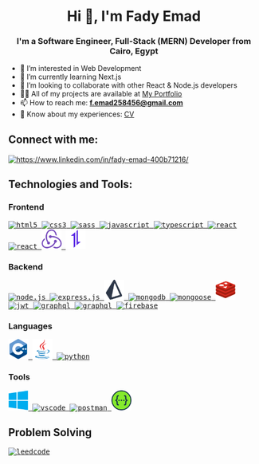 <h1 align="center">Hi 👋, I'm Fady Emad</h1>
<h3 align="center">I'm a Software Engineer, Full-Stack (MERN) Developer from Cairo, Egypt</h3>

- 👀 I’m interested in Web Development
- 🌱 I’m currently learning Next.js
- 💞️ I’m looking to collaborate with other React & Node.js developers
- 👨‍💻 All of my projects are available at [My Portfolio](https://fady-emad-portfolio.web.app/)
- 📫 How to reach me: **f.emad258456@gmail.com**
- 📄 Know about my experiences: [CV](https://drive.google.com/file/d/1SoioVF6J6f_ujyBYppWBJdcu22-1V8e-/view?usp=drive_link)

## Connect with me:

<p align="left">
  <a href="https://www.linkedin.com/in/fady-emad-400b71216/" target="blank" title="Fady Emad LinkedIn">
    <img align="center" src="https://raw.githubusercontent.com/rahuldkjain/github-profile-readme-generator/master/src/images/icons/Social/linked-in-alt.svg" alt="https://www.linkedin.com/in/fady-emad-400b71216/" height="30" width="40" />
  </a>
</p>

## Technologies and Tools:

### Frontend

<div align="left"> 
  <kbd title="HTML5">
    <a href="https://www.w3.org/html/" target="_blank" rel="noreferrer"> 
      <img src="https://www.vectorlogo.zone/logos/w3_html5/w3_html5-icon.svg" alt="html5" width="40" height="40"/>
    </a>
  </kbd>
  
  <kbd title="CSS3">
    <a href="https://www.w3schools.com/css/" target="_blank" rel="noreferrer"> 
      <img src="https://www.vectorlogo.zone/logos/w3_css/w3_css-icon.svg" alt="css3" width="40" height="40"/> 
    </a>
  </kbd>
  
  <kbd title="SASS">
    <a href="https://sass-lang.com" target="_blank" rel="noreferrer"> 
      <img src="https://www.vectorlogo.zone/logos/sass-lang/sass-lang-icon.svg" alt="sass" width="40" height="40"/> 
    </a>  
  </kbd>
  
  <kbd title="JavaScript">
    <a href="https://developer.mozilla.org/en-US/docs/Web/JavaScript" target="_blank" rel="noreferrer"> 
      <img src="https://www.vectorlogo.zone/logos/javascript/javascript-icon.svg" alt="javascript" width="40" height="40"/> 
    </a>
  </kbd>
  
  <kbd title="TypeScript">
    <a href="https://www.typescriptlang.org/" target="_blank" rel="noreferrer"> 
      <img src="https://www.vectorlogo.zone/logos/typescriptlang/typescriptlang-icon.svg" alt="typescript" width="40" height="40"/> 
    </a>
  </kbd>
  
  <kbd title="React.js">
    <a href="https://reactjs.org/" target="_blank" rel="noreferrer"> 
      <img src="https://www.vectorlogo.zone/logos/reactjs/reactjs-icon.svg" alt="react" width="40" height="40"/> 
    </a> 
  </kbd>
  
  <kbd title="React Router">
    <a href="https://reactrouter.com" target="_blank" rel="noreferrer"> 
      <img src="https://github.com/get-icon/geticon/blob/master/icons/react-router.svg" alt="react" width="40" height="40"/> 
    </a> 
  </kbd>
  
  <kbd title="Redux">
    <a href="https://redux.js.org" target="_blank" rel="noreferrer"> 
      <img src="https://raw.githubusercontent.com/devicons/devicon/master/icons/redux/redux-original.svg" alt="redux" width="40" height="40"/> 
    </a> 
  </kbd>
  
  <kbd title="Axios">
    <a href="https://axios-http.com" target="_blank" rel="noreferrer"> 
      <img src="https://github.com/devicons/devicon/blob/master/icons/axios/axios-plain.svg" alt="axios" width="40" height="40"/> 
    </a> 
  </kbd>
</div>

### Backend

<div align="left"> 
  <kbd title="Node.js">
    <a href="https://nodejs.org" target="_blank" rel="noreferrer"> 
      <img src="https://www.vectorlogo.zone/logos/nodejs/nodejs-icon.svg" alt="node.js" width="40" height="40"/> 
    </a> 
  </kbd>
  
  <kbd title="Express.js">
    <a href="https://expressjs.com" target="_blank" rel="noreferrer"> 
      <img src="https://www.vectorlogo.zone/logos/expressjs/expressjs-icon.svg" alt="express.js" width="40" height="40"/> 
    </a> 
  </kbd>
  
  <kbd title="Prisma">
    <a href="https://www.prisma.io/" target="_blank" rel="noreferrer"> 
      <img src="https://github.com/devicons/devicon/blob/master/icons/prisma/prisma-original.svg" alt="prisma" width="40" height="40"/> 
    </a> 
  </kbd>
  
  <kbd title="MongoDB">
    <a href="https://www.mongodb.com" target="_blank" rel="noreferrer"> 
      <img src="https://www.vectorlogo.zone/logos/mongodb/mongodb-icon.svg" alt="mongodb" width="40" height="40"/> 
    </a> 
  </kbd>
  
  <kbd title="Mongoose.js">
    <a href="https://mongoosejs.com" target="_blank" rel="noreferrer"> 
      <img src="https://mongoosejs.com/docs/images/mongoose5_62x30_transparent.png" alt="mongoose" width="40" height="40"/> 
    </a> 
  </kbd>

  <kbd title="Redis">
    <a href="https://redis.io" target="_blank" rel="noreferrer"> 
      <img src="https://github.com/devicons/devicon/blob/master/icons/redis/redis-original.svg" alt="redis" width="40" height="40"/> 
    </a>
  </kbd>

  <kbd title="JWT">
    <a href="https://jwt.io" target="_blank" rel="noreferrer"> 
      <img src="https://jwt.io/img/pic_logo.svg" alt="jwt" width="40" height="40"/> 
    </a>
  </kbd>
  
  <kbd title="GraphQL">
    <a href="https://graphql.org/" target="_blank" rel="noreferrer"> 
      <img src="https://www.vectorlogo.zone/logos/graphql/graphql-icon.svg" alt="graphql" width="40" height="40"/> 
    </a>
  </kbd>
  
  <kbd title="Apollo GraphQL">
    <a href="https://www.apollographql.com/" target="_blank" rel="noreferrer"> 
      <img src="https://github.com/prplx/svg-logos/blob/master/svg/Apollo.svg" alt="graphql" width="40" height="40"/> 
    </a>
  </kbd>
  
  <kbd title="Firebase">
    <a href="https://firebase.google.com/" target="_blank" rel="noreferrer"> 
      <img src="https://www.vectorlogo.zone/logos/firebase/firebase-icon.svg" alt="firebase" width="40" height="40"/> 
    </a>
  </kbd>
</div>

### Languages

<div align="left"> 
  <kbd title="C++">
    <a href="https://www.w3schools.com/cpp/" target="_blank" rel="noreferrer"> 
      <img src="https://raw.githubusercontent.com/devicons/devicon/master/icons/cplusplus/cplusplus-original.svg" alt="c++" width="40" height="40"/> 
    </a>
  </kbd>
  
  <kbd title="Java">
    <a href="https://www.java.com" target="_blank" rel="noreferrer"> 
      <img src="https://raw.githubusercontent.com/devicons/devicon/master/icons/java/java-original.svg" alt="java" width="40" height="40"/>
    </a>  
  </kbd>
  
  <kbd title="Python">
    <a href="https://www.python.org/" target="_blank" rel="noreferrer"> 
      <img src="https://www.vectorlogo.zone/logos/python/python-icon.svg" alt="python" width="40" height="40"/>
    </a>  
  </kbd>
</div>

### Tools

<div align="left"> 
  <kbd title="Windows">
    <a href="https://www.microsoft.com/en-us/windows" target="_blank" rel="noreferrer"> 
      <img src="https://github.com/devicons/devicon/blob/master/icons/windows8/windows8-original.svg" alt="windows" width="40" height="40"/> 
    </a>
  </kbd>
  
  <kbd title="Visual Studio Code">
    <a href="https://code.visualstudio.com/" target="_blank" rel="noreferrer"> 
      <img src="https://www.vectorlogo.zone/logos/visualstudio_code/visualstudio_code-icon.svg" alt="vscode" width="40" height="40"/> 
    </a>
  </kbd>
  
  <kbd title="Postman">
    <a href="https://www.postman.com/" target="_blank" rel="noreferrer"> 
      <img src="https://www.vectorlogo.zone/logos/getpostman/getpostman-icon.svg" alt="postman" width="40" height="40"/>
    </a>  
  </kbd>

  <kbd title="Swagger">
    <a href="https://swagger.io" target="_blank" rel="noreferrer"> 
      <img src="https://github.com/devicons/devicon/blob/master/icons/swagger/swagger-original.svg" alt="swagger" width="40" height="40"/> 
    </a>
  </kbd>
</div>

## Problem Solving
<div>
  <kbd title="Fady Emad LeetCode">
    <a href="https://leetcode.com/fady2019" target="_blank" rel="noreferrer"> 
      <img src="https://upload.wikimedia.org/wikipedia/commons/a/ab/LeetCode_logo_white_no_text.svg" alt="leedcode" width="40" height="40"/> 
    </a>
  </kbd>
</div>
